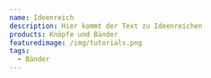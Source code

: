 ```yaml
---
name: Ideenreich
description: Hier kommt der Text zu Ideenreichen
products: Knöpfe und Bänder
featuredimage: /img/tutorials.png
tags:
  - Bänder
---
```

